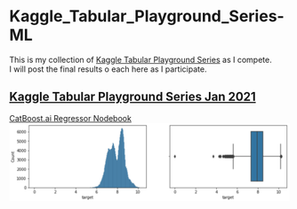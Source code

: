 # Kaggle_Tabular_Playground_Series-ML
This is my collection of [Kaggle Tabular Playground Series](https://www.kaggle.com/competitions) as I compete.  
I will post the final results o each here as I participate.  

## [Kaggle Tabular Playground Series Jan 2021](https://www.kaggle.com/c/tabular-playground-series-jan-2021)  
[CatBoost.ai Regressor Nodebook](https://github.com/darkmatter2222/Kaggle_Tabular_Playground_Series-ML/blob/main/Jan-2021/notebooks/CatBoostRegressor.ipynb)  
![Training Data Distro](https://github.com/darkmatter2222/Kaggle_Tabular_Playground_Series-ML/blob/main/Jan-2021/kaggle_data/raw_training_distro.png)  


